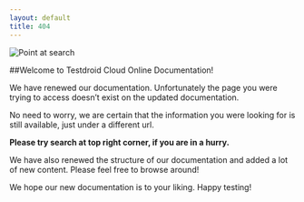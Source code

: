 ```yaml
---
layout: default
title: 404
---
```

 
<img class="image-404" src="{{site.github.url}}/assets/imgpsh_fullsize.png" alt="Point at search">

##Welcome to Testdroid Cloud Online Documentation!

We have renewed our documentation. Unfortunately the page you were trying to access doesn’t exist on the updated documentation.

No need to worry, we are certain that the information you were looking for is still available, just under a different url. 

**Please try search at top right corner, if you are in a hurry.**

We have also renewed the structure of our documentation and added a lot of new content. Please feel free to browse around! 

We hope our new documentation is to your liking. Happy testing!
